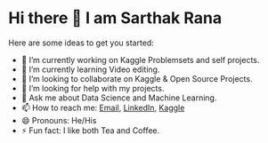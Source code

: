 # Hi there 👋 I am Sarthak Rana

Here are some ideas to get you started:

- 🔭 I’m currently working on Kaggle Problemsets and self projects.
- 🌱 I’m currently learning Video editing.
- 👯 I’m looking to collaborate on Kaggle & Open Source Projects.
- 🤔 I’m looking for help with my projects.
- 💬 Ask me about Data Science and Machine Learning.
- 📫 How to reach me: [Email](mailto:sarthak6246@gmail.com), [LinkedIn](https://www.linkedin.com/in/sarthakrana/), [Kaggle](https://www.kaggle.com/sarthak97)
- 😄 Pronouns: He/His
- ⚡ Fun fact: I like both Tea and Coffee.
